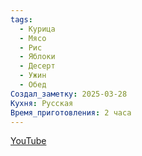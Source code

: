 ```yaml
---
tags:
  - Курица
  - Мясо
  - Рис
  - Яблоки
  - Десерт
  - Ужин
  - Обед
Создал_заметку: 2025-03-28
Кухня: Русская
Время_приготовления: 2 часа
---
```

[YouTube](https://youtu.be/JkbTGY4C8gM)